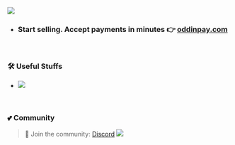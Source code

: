 <!-- Wave 
https://github.com/denvercoder1/readme-typing-svg -->
![](https://cdn.oddinpay.com/cover-oddin.webp)

- ### Start selling. Accept payments in minutes 👉 [oddinpay.com](https://oddinpay.com)

<br>

### 🛠️ Useful Stuffs

- [![](https://img.shields.io/badge/Tools-pink?style=flat&logo=starship&logoColor=black)](https://github.com/sachinsenal0x64?tab=stars)
 

</div>

<br>

### 💕 Community

> 🍻 Join the community:  <a href="https://discord.gg/EbfftZ5Dd4" alt="sachinsenal0x64">Discord</a>
> [![](https://cdn.statically.io/gh/sachinsenal0x64/picx-images-hosting@master/discord.72y8nlaw5mdc.webp)](https://discord.gg/EbfftZ5Dd4)



